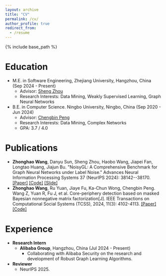 ```yaml
---
layout: archive
title: "CV"
permalink: /cv/
author_profile: true
redirect_from:
  - /resume
---
```


{% include base_path %}

Education
======
* M.E. in Software Engineering, Zhejiang University, Hangzhou, China (Sep 2024 - Present)
  * Advisor: [Sheng Zhou](https://zhoushengisnoob.github.io/)
  * Research Interests: Data Mining, Weakly Supervised Learning, Graph Neural Networks
* B.E. in Computer Science. Ningbo University, Ningbo, China (Sep 2020 - Jun 2024)
  * Advisor: [Chengbin Peng](https://chengbinpeng.link/)
  * Research Interests: Data Mining, Complex Networks
  * GPA: 3.7 / 4.0

Publications
======
* **Zhonghao Wang**, Danyu Sun, Sheng Zhou, Haobo Wang, Jiapei Fan, Longtao Huang, Jiajun Bu. "NoisyGL: A Comprehensive Benchmark for Graph Neural Networks under Label Noise." Advances Neural Information Processing Systems 37 (NeurIPS 2024): 38142--38170. [[Paper]](https://papers.nips.cc/paper_files/paper/2024/hash/436ffa18e7e17be336fd884f8ebb5748-Abstract-Datasets_and_Benchmarks_Track.html) [[Code]](https://github.com/eaglelab-zju/NoisyGL) [[Slide]](https://neurips.cc/media/neurips-2024/Slides/97611.pdf)
* **Zhonghao Wang**, Ru Yuan, Jiaye Fu, Ka-Chun Wong, Chengbin Peng. Wang Z, Yuan R, Fu J, et al. Core-periphery detection based on masked Bayesian nonnegative matrix factorization[J]. IEEE Transactions on Computational Social Systems (TCSS), 2024, 11(3): 4102-4113. [[Paper]](https://ieeexplore.ieee.org/abstract/document/10399942) [[Code]](https://github.com/HazwRuHi/Masked_Bayesian_NMF)

Experience
======
* **Research Intern**
  * **Alibaba Group**, Hangzhou, China (Jul 2024 - Present)
    * Collaborating with Alibaba Security on the research and development of Robust Graph Learning Algorithms. 
* **Reviewer** 
  * NeurIPS 2025.



